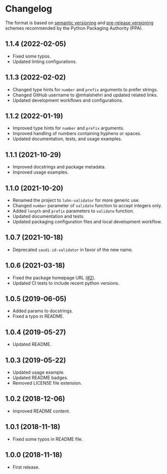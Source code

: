 # Changelog

The format is based on [semantic versioning] and [pre-release versioning]
schemes recommended by the Python Packaging Authority (PPA).

[semantic versioning]:
  https://packaging.python.org/guides/distributing-packages-using-setuptools/#semantic-versioning-preferred
[pre-release versioning]:
  https://packaging.python.org/guides/distributing-packages-using-setuptools/#pre-release-versioning

## 1.1.4 (2022-02-05)

- Fixed some typos.
- Updated linting configurations.

## 1.1.3 (2022-02-02)

- Changed type hints for `number` and `prefix` arguments to prefer strings.
- Changed GitHub username to @mhalshehri and updated related links.
- Updated development workflows and configurations.

## 1.1.2 (2022-01-19)

- Improved type hints for `number` and `prefix` arguments.
- Improved handling of numbers containing hyphens or spaces.
- Updated documentation, tests, and usage examples.

## 1.1.1 (2021-10-29)

- Improved docstrings and package metadata.
- Improved usage examples.

## 1.1.0 (2021-10-20)

- Renamed the project to `luhn-validator` for more generic use.
- Changed `number` parameter of `validate` function to accept integers only.
- Added `length` and `prefix` parameters to `validate` function.
- Updated documentation and tests.
- Updated packaging configuration files and local development workflow.

## 1.0.7 (2021-10-18)

- Deprecated `saudi-id-validator` in favor of the new name.

## 1.0.6 (2021-03-18)

- Fixed the package homepage URL
  ([#2](https://github.com/mhalshehri/luhn-validator/pull/2)).
- Updated CI tests to include recent python versions.

## 1.0.5 (2019-06-05)

- Added params to docstrings.
- Fixed a typo in README.

## 1.0.4 (2019-05-27)

- Updated README.

## 1.0.3 (2019-05-22)

- Updated usage example.
- Updated README badges.
- Removed LICENSE file extension.

## 1.0.2 (2018-12-06)

- Improved README content.

## 1.0.1 (2018-11-18)

- Fixed some typos in README file.

## 1.0.0 (2018-11-18)

- First release.
